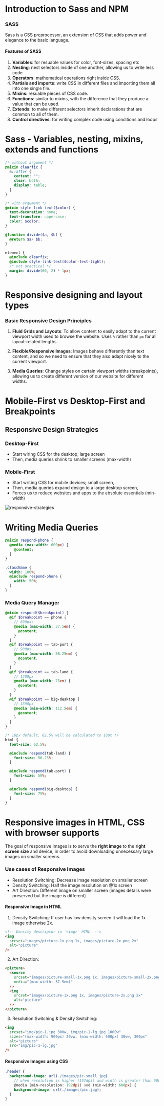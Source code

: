 # Introduction to Sass and NPM

### SASS

Sass is a CSS preprocessor, an extension of CSS that adds power and elegance to the basic language.

#### Features of SASS

1. **Variables**: for resuable values for color, font-sizes, spacing etc
2. **Nesting**: nest selectors inside of one another, allowing us to write less code
3. **Operators**: mathematical operations right inside CSS.
4. **Partials and imports**: write CSS in different files and importing them all into one single file.
5. **Mixins**: resuable pieces of CSS code.
6. **Functions**: similar to mixins, with the difference that they produce a value that can be used.
7. **Extends**: to make different selectors inherit declarations that are common to all of them.
8. **Control directives**: for writing complex code using conditions and loops

# Sass - Variables, nesting, mixins, extends and functions

```scss
/* without argument */
@mixin clearfix {
  &::after {
    content: "";
    clear: both;
    display: table;
  }
}

/* with argument */
@mixin style-link-text($color) {
  text-decoration: none;
  text-transform: uppercase;
  color: $color;
}

@function divide($a, $b) {
  @return $a/ $b;
}

element {
  @include clearfix;
  @include style-link-text($color-text-light);
  /* not practical */
  margin: divide(60, 2) * 1px;
}
```

# Responsive designing and layout types

### Basic Responsive Design Principles

1. **Fluid Grids and Layouts**: To allow content to easily adapt to the current viewport width used to browse the website. Uses `%` rather than `px` for all layout-related lengths.

2. **Flexible/Responsive Images**: Images behave differently than text content, and so we need to ensure that they also adapt nicely to the current viewport.
3. **Media Queries**: Change styles on certain viewport widths (breakpoints), allowing us to create different version of our website for different widths.

# Mobile-First vs Desktop-First and Breakpoints

## Responsive Design Strategies

### Desktop-First

- Start wiring CSS for the desktop; large screen
- Then, media queries shrink to smaller screens (max-width)

### Mobile-First

- Start writing CSS for mobile devices; small screen,
- Then, media queries expand design to a large desktop screen,
- Forces us to reduce websites and apps to the absolute essentials (min-width)

![responsive-strategies](./responsive-strategies.png)

# Writing Media Queries

```scss
@mixin respond-phone {
  @media (max-width: 600px) {
    @content;
  }
}

.className {
  width: 100%;
  @include respond-phone {
    width: 50%;
  }
}
```

### Media Query Manager

```scss
@mixin respond($breakpoint) {
  @if $breakpoint == phone {
    // 600px;
    @media (max-width: 37.5em) {
      @content;
    }
  }
  @if $breakpoint == tab-port {
    // 900px
    @media (max-width: 56.25em) {
      @content;
    }
  }
  @if $breakpoint == tab-land {
    // 1200px
    @media (max-width: 75em) {
      @content;
    }
  }
  @if $breakpoint == big-desktop {
    // 1800px
    @media (min-width: 112.5em) {
      @content;
    }
  }
}

/* 16px default, 62.5% will be calculated to 10px */
html {
  font-size: 62.5%;

  @include respond(tab-land) {
    font-size: 56.25%;
  }

  @include respond(tab-port) {
    font-size: 50%;
  }

  @include respond(big-desktop) {
    font-size: 75%;
  }
}
```

# Responsive images in HTML, CSS with browser supports

The goal of responsive images is to serve the **right image** to the **right screen size** and device, in order to avoid downloading unnecessary large images on smaller screens.

### Use cases of Responsive Images

- Resolution Switching: Decrease image resolution on smaller screen
- Density Switching: Half the image resolution on @1x screen
- Art Direction: Different image on smaller screen (images details were preserved but the image is different)

#### Responsive Image in HTML

1. Density Switching: If user has low density screen it will load the 1x image otherwise 2x.

```html
<!-- Density descriptor in `<img>` HTML  -->
<img
  srcset="images/picture-1x.png 1x, images/picture-2x.png 2x"
  alt="picture"
/>
```

2. Art Direction:

```html
<picture>
  <source
    srcset="images/picture-small-1x.png 1x, images/picture-small-2x.png 2x"
    media="(max-width: 37.5em)"
  />
  <img
    srcset="images/picture-1x.png 1x, images/picture-2x.png 2x"
    alt="picture"
  />
</picture>
```

3. Resolution Switching & Density Switching:

```html
<img
  srcset="img/pic-1.jpg 300w, img/pic-1-lg.jpg 1000w"
  sizes="(max-width: 900px) 20vw, (max-width: 600px) 30vw, 300px"
  alt="picture"
  src="img/pic-1-lg.jpg"
/>
```

#### Responsive Images using CSS

```scss
.header {
  background-image: url(./images/pic-small.jpg)
    // when resolution is higher (192dpi) and width is greater than 600px, lower width screen would load the small pic as hq is not required
    @media (min-resolution: 192dpi) and (min-width: 600px) {
    background-image: url(./images/pic.jpg);
  }
}
```
